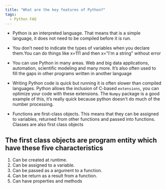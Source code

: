 ```yaml
---
title: "What are the key features of Python?"
tags:
  - Python FAQ
---
```


* Python is an interpreted language. That means that is a simple language, it does not need to be compiled before it is run.

* You don’t need to indicate the types of variables when you declare them.You can do things like x=111 and then x="I'm a string" without error

* You can use Python in many areas. Web and big data applications, automation, scientific modeling and many more. It’s also often used to fill the gaps in other programs written in another language
  
* Writing Python code is quick but running it is often slower than compiled languages. Python allows the inclusion of C-based `extensions`, you can optimize your code with these extensions. The `Numpy` package is a good example of this, it’s really quick because python doesn't do much of the number processing.

* Functions are first-class objects. This means that they can be assigned to variables, returned from other functions and passed into functions. Classes are also first class objects

## The first class objects are program entity which have these five characteristics

1. Can be created at runtime.
2. Can be assigned to a variable.
3. Can be passed as a argument to a function.
4. Can be return as a result from a function.
5. Can have properties and methods

